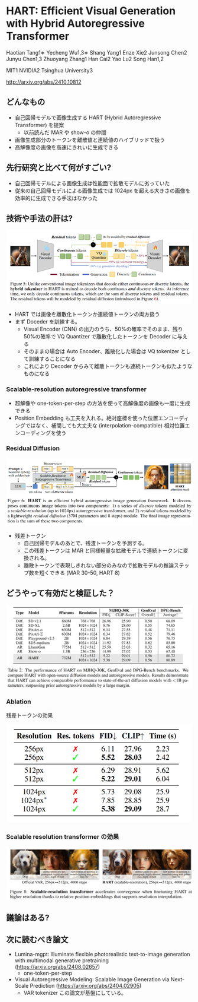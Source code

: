 HART: Efficient Visual Generation with Hybrid Autoregressive Transformer
========================================================================

Haotian Tang1∗ Yecheng Wu1,3∗ Shang Yang1 Enze Xie2 Junsong Chen2 Junyu Chen1,3 Zhuoyang Zhang1 Han Cai2 Yao Lu2 Song Han1,2

MIT1 NVIDIA2 Tsinghua University3

http://arxiv.org/abs/2410.10812

## どんなもの

- 自己回帰モデルで画像生成する HART (Hybrid Autoregressive Transformer) を提案
  - 以前読んだ MAR や show-o の仲間
- 画像生成部分のトークンを離散値と連続値のハイブリッドで扱う
- 高解像度の画像を高速にきれいに生成できる

## 先行研究と比べて何がすごい?

- 自己回帰モデルによる画像生成は性能面で拡散モデルに劣っていた
- 従来の自己回帰モデルによる画像生成では 1024px を超える大きさの画像を効率的に生成できる手法はなかった

## 技術や手法の肝は?

![](./hart/arch.png)

- HART では画像を離散化トークンか連続値トークンの両方扱う
- まず Doceder を訓練する。
  - Visual Encoder (CNN) の出力のうち、50%の確率でそのまま、残り50%の確率で VQ Quantizer で離散化したトークンを Decoder に与える
  - そのままの場合は Auto Encoder、離散化した場合は VQ tokenizer として訓練することになる
  - これにより Decoder からみて離散トークンも連続トークンも似たようなものになる


### Scalable-resolution autoregressive transformer

- 超解像や one-token-per-step の方法を使って高解像度の画像も一度に生成できる
- Position Embedding も工夫を入れる。絶対座標を使った位置エンコーディングではなく、補間しても大丈夫な (interpolation-compatible) 相対位置エンコーディングを使う

### Residual Diffusion

![](./hart/arch2.png)

- 残差トークン
  - 自己回帰モデルのあとで、残渣トークンを予測する。
  - この残差トークンは MAR と同様軽量な拡散モデルで連続トークンに変換される。
  - 離散トークンで表現しきれない部分のみなので拡散モデルの推論ステップ数を短くできる (MAR 30-50, HART 8)

## どうやって有効だと検証した？

![](./hart/result1.png)

### Ablation

残差トークンの効果

![](./hart/ablation_restoken.png)

### Scalable resolution transformer の効果

![](./hart/ablation_sr.png)

## 議論はある?

## 次に読むべき論文
- Lumina-mgpt: Illuminate flexible photorealistic text-to-image generation with multimodal generative pretraining (https://arxiv.org/abs/2408.02657)
  - one-token-per-step
- Visual Autoregressive Modeling: Scalable Image Generation via Next-Scale Prediction (https://arxiv.org/abs/2404.02905)
  - VAR tokenizer この論文が基盤にしている。
